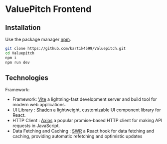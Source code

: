 # ValuePitch Frontend

## Installation

Use the package manager [npm](http://npmjs.com/).

```bash
git clone https://github.com/kartik4599/Valuepitch.git
cd Valuepitch
npm i
npm run dev
```

## Technologies

Framework: 
- Framework: [Vite](https://vitejs.dev/) a lightning-fast development server and build tool for modern web applications.
- UI Library : [Shadcn](https://ui.shadcn.com/) a lightweight, customizable UI component library for React.
- HTTP Client : [Axios](https://axios-http.com/docs/intro) a popular promise-based HTTP client for making API requests in JavaScript.
- Data Fetching and Caching : [SWR](https://swr.vercel.app) a React hook for data fetching and caching, providing automatic refetching and optimistic updates
